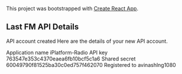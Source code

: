 This project was bootstrapped with [Create React App](https://github.com/facebook/create-react-app).

## Last FM API Details
API account created
Here are the details of your new API account.

Application name	iPlatform-Radio
API key	763547e353c4370eaea6fb10bcf5c1a6
Shared secret	60049790f81525ba30c0ed757f462070
Registered to	avinashlng1080
